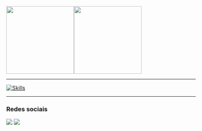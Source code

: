 <div style="display: flex">
  <img loading="lazy" height="180em" src="https://github-readme-stats.vercel.app/api/top-langs/?username=igorcardosoy&layout=compact&langs_count=6&theme=github_dark&hide_progress=true&hide=cmake,css,objective-c,shell,batchfile,m4,c%2B%2B"/>
  <img loading="laze" height="180em" src="https://github-readme-stats.vercel.app/api?username=igorcardosoy&show_icons=true&theme=github_dark&rank_icon=github">
</div>

<hr>

  [![Skills](https://skillicons.dev/icons?i=nextjs,react,ts,java,c,kotlin,html,css,js,git,sdl&perline=15)](https://skillicons.dev)


<hr>
         
 ### Redes sociais
<div> 
  <a href="https://www.linkedin.com/in/igor-cardoso-191232270/" target="_blank"><img src="https://img.shields.io/badge/-LinkedIn-%230077B5?style=for-the-badge&logo=linkedin&logoColor=white" target="_blank"></a> 
  <a href ="mailto:igorfilipicardoso@outlook.com"><img src="https://img.shields.io/badge/-Email-%23333?style=for-the-badge&logo=gmail&logoColor=white" target="_blank"></a>
</div>
